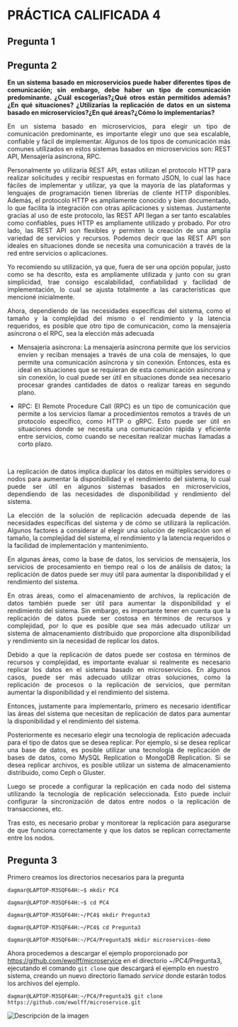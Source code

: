 # PRÁCTICA CALIFICADA 4
## Pregunta 1

## Pregunta 2
<div style="text-align: justify; font-weight: bold; "> En un sistema basado en microservicios puede haber diferentes tipos de comunicación; sin embargo, debe haber un tipo de comunicación predominante. ¿Cuál escogerías?¿Qué otros están permitidos además?¿En qué situaciones? ¿Utilizarías la replicación de datos en un sistema basado en microservicios?¿En qué áreas?¿Cómo lo implementarías?</div>
<p></p>

<div style="text-align: justify;">En un sistema basado en microservicios, para elegir un tipo de comunicación predominante, es importante elegir uno que sea escalable, confiable y fácil de implementar. Algunos de los tipos de comunicación más comunes utilizados en estos sistemas basados en microservicios son: REST API, Mensajería asíncrona, RPC.
<p> </p>
Personalmente yo utilizaría REST API, estas utilizan el protocolo HTTP para realizar solicitudes y recibir respuestas en formato JSON, lo cual las hace fáciles de implementar y utilizar, ya que la mayoría de las plataformas y lenguajes de programación tienen librerías de cliente HTTP disponibles. Además, el protocolo HTTP es ampliamente conocido y bien documentado, lo que facilita la integración con otras aplicaciones y sistemas.
Justamente gracias al uso de este protocolo, las REST API llegan a ser tanto escalables como confiables, pues HTTP es ampliamente utilizado y probado. Por otro lado, las REST API son flexibles y permiten la creación de una amplia variedad de servicios y recursos. Podemos decir que las REST API son ideales en situaciones donde se necesita una comunicación a través de la red entre servicios o aplicaciones.

Yo recomiendo su utilización, ya que, fuera de ser una opción popular, justo como se ha descrito, esta es ampliamente utilizada y junto con su gran simplicidad, trae consigo escalabilidad, confiabilidad y facilidad de implementación, lo cual se ajusta totalmente a las características que mencioné inicialmente. 

Ahora, dependiendo de las necesidades específicas del sistema, como el tamaño y la complejidad del mismo o el rendimiento y la latencia requeridos, es posible que otro tipo de comunicación, como la mensajería asíncrona o el RPC, sea la elección más adecuada

- Mensajería asíncrona: La mensajería asíncrona permite que los servicios envíen y reciban mensajes a través de una cola de mensajes, lo que permite una comunicación asíncrona y sin conexión. Entonces, esta es ideal en situaciones que se requieran de esta comunicación asíncrona y sin conexión, lo cual puede ser útil en situaciones donde sea necesario procesar grandes cantidades de datos o realizar tareas en segundo plano.

- RPC: El Remote Procedure Call (RPC) es un tipo de comunicación que permite a los servicios llamar a procedimientos remotos a través de un protocolo específico, como HTTP o gRPC. Esto puede ser útil en situaciones donde se necesita una comunicación rápida y eficiente entre servicios, como cuando se necesitan realizar muchas llamadas a corto plazo.

<p> <br></p>

La replicación de datos implica duplicar los datos en múltiples servidores o nodos para aumentar la disponibilidad y el rendimiento del sistema, lo cual puede ser útil en algunos sistemas basados en microservicios, dependiendo de las necesidades de disponibilidad y rendimiento del sistema. 

La elección de la solución de replicación adecuada depende de las necesidades específicas del sistema y de cómo se utilizará la replicación. Algunos factores a considerar al elegir una solución de replicación son el tamaño, la complejidad del sistema, el rendimiento y la latencia requeridos o la facilidad de implementación y mantenimiento.

En algunas áreas, como la base de datos, los servicios de mensajería, los servicios de procesamiento en tiempo real o los de análisis de datos; la replicación de datos puede ser muy útil para aumentar la disponibilidad y el rendimiento del sistema. 

En otras áreas, como el almacenamiento de archivos, la replicación de datos también puede ser útil para aumentar la disponibilidad y el rendimiento del sistema. Sin embargo, es importante tener en cuenta que la replicación de datos puede ser costosa en términos de recursos y complejidad, por lo que es posible que sea más adecuado utilizar un sistema de almacenamiento distribuido que proporcione alta disponibilidad y rendimiento sin la necesidad de replicar los datos.

Debido a que la replicación de datos puede ser costosa en términos de recursos y complejidad, es importante evaluar si realmente es necesario replicar los datos en el sistema basado en microservicios. En algunos casos, puede ser más adecuado utilizar otras soluciones, como la replicación de procesos o la replicación de servicios, que permitan aumentar la disponibilidad y el rendimiento del sistema.

Entonces, justamente para implementarlo, primero es necesario identificar las áreas del sistema que necesitan de replicación de datos para aumentar la disponibilidad y el rendimiento del sistema. 

Posteriormente es necesario elegir una tecnología de replicación adecuada para el tipo de datos que se desea replicar. Por ejemplo, si se desea replicar una base de datos, es posible utilizar una tecnología de replicación de bases de datos, como MySQL Replication o MongoDB Replication. Si se desea replicar archivos, es posible utilizar un sistema de almacenamiento distribuido, como Ceph o Gluster.

Luego se procede a configurar la replicación en cada nodo del sistema utilizando la tecnología de replicación seleccionada. Esto puede incluir configurar la sincronización de datos entre nodos o la replicación de transacciones, etc.

Tras esto, es necesario probar y monitorear la replicación para asegurarse de que funciona correctamente y que los datos se replican correctamente entre los nodos.

</div>

## Pregunta 3

Primero creamos los directorios necesarios para la pregunta

`dagmar@LAPTOP-M3SQF64H:~$ mkdir PC4`

`dagmar@LAPTOP-M3SQF64H:~$ cd PC4`

`dagmar@LAPTOP-M3SQF64H:~/PC4$ mkdir Pregunta3`

`dagmar@LAPTOP-M3SQF64H:~/PC4$ cd Pregunta3`

`dagmar@LAPTOP-M3SQF64H:~/PC4/Pregunta3$ mkdir microservices-demo`

Ahora procedemos a descargar el ejemplo proporcionado por https://github.com/ewolff/microservice en el directorio ~/PC4/Pregunta3, ejecutando el comando `git clone` que descargará el ejemplo en nuestro sistema, creando un nuevo directorio llamado *service* donde estarán todos los archivos del ejemplo.

`dagmar@LAPTOP-M3SQF64H:~/PC4/Pregunta3$ git clone https://github.com/ewolff/microservice.git`


![Descripción de la imagen](/img/1.jpg)

